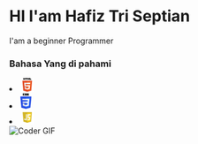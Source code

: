 <h1>HI I'am Hafiz Tri Septian</h1>

<p>I'am a beginner Programmer</p>

<h3>Bahasa Yang di pahami</h3>
<li><img src="html.png" width="25px"/></li>
<li><img src="css.png" width="20px"/></li>
<li><img src="js.png" width="25px"/></li>

<img alt="Coder GIF" height=250 width=350 align-items="center" src="https://cdn.dribbble.com/users/730703/screenshots/6581243/avento.gif"/>
